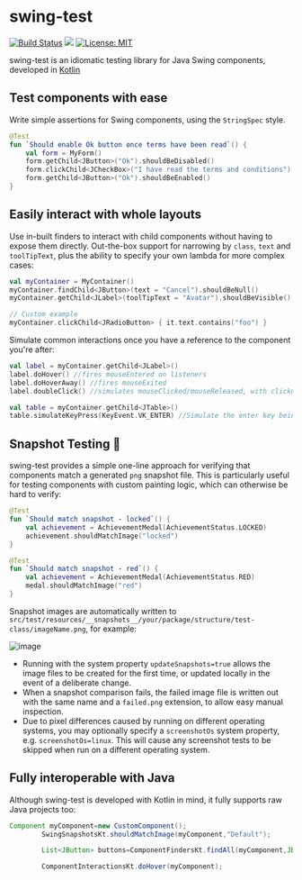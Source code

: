 # swing-test

[![Build Status](https://github.com/alexburlton/swing-test/workflows/build/badge.svg)](https://github.com/alexburlton/swing-test/actions)
[<img src="https://img.shields.io/maven-central/v/com.github.alexburlton/swing-test.svg?label=latest%20release"/>](http://search.maven.org/#search|ga|1|g:com.github.alexburlton)
[![License: MIT](https://img.shields.io/badge/License-MIT-yellow.svg)](https://opensource.org/licenses/MIT)

swing-test is an idiomatic testing library for Java Swing components, developed in [Kotlin](https://kotlinlang.org/)

Test components with ease
-------------------------

Write simple assertions for Swing components, using the `StringSpec` style.

```kotlin
@Test
fun `Should enable Ok button once terms have been read`() {
    val form = MyForm()
    form.getChild<JButton>("Ok").shouldBeDisabled()
    form.clickChild<JCheckBox>("I have read the terms and conditions")
    form.getChild<JButton>("Ok").shouldBeEnabled()
}
```

Easily interact with whole layouts
----------------------------------

Use in-built finders to interact with child components without having to expose them directly. Out-the-box support for
narrowing by `class`, `text` and `toolTipText`, plus the ability to specify your own lambda for more complex cases:

```kotlin
val myContainer = MyContainer()
myContainer.findChild<JButton>(text = "Cancel").shouldBeNull()
myContainer.getChild<JLabel>(toolTipText = "Avatar").shouldBeVisible()

// Custom example
myContainer.clickChild<JRadioButton> { it.text.contains("foo") }
```

Simulate common interactions once you have a reference to the component you're after:

```kotlin
val label = myContainer.getChild<JLabel>()
label.doHover() //fires mouseEntered on listeners
label.doHoverAway() //fires mouseExited
label.doubleClick() //simulates mouseClicked/mouseReleased, with clickCount = 2

val table = myContainer.getChild<JTable>()
table.simulateKeyPress(KeyEvent.VK_ENTER) //Simulate the enter key being pressed
```

Snapshot Testing :camera_flash:
-------------------------------

swing-test provides a simple one-line approach for verifying that components match a generated `png` snapshot file. This
is particularly useful for testing components with custom painting logic, which can otherwise be hard to verify:

```kotlin
@Test
fun `Should match snapshot - locked`() {
    val achievement = AchievementMedal(AchievementStatus.LOCKED)
    achievement.shouldMatchImage("locked")
}

@Test
fun `Should match snapshot - red`() {
    val achievement = AchievementMedal(AchievementStatus.RED)
    medal.shouldMatchImage("red")
}
```

Snapshot images are automatically written
to `src/test/resources/__snapshots__/your/package/structure/test-class/imageName.png`, for example:

![image](https://user-images.githubusercontent.com/5732536/81931594-43270680-95e2-11ea-8a3f-aef01b91ab31.png)

- Running with the system property `updateSnapshots=true` allows the image files to be created for the first time, or
  updated locally in the event of a deliberate change.
- When a snapshot comparison fails, the failed image file is written out with the same name and a `failed.png`
  extension, to allow easy manual inspection.
- Due to pixel differences caused by running on different operating systems, you may optionally specify a `screenshotOs`
  system property, e.g. `screenshotOs=linux`. This will cause any screenshot tests to be skipped when run on a different
  operating system.

Fully interoperable with Java
-----------------------------

Although swing-test is developed with Kotlin in mind, it fully supports raw Java projects too:

```java
Component myComponent=new CustomComponent();
        SwingSnapshotsKt.shouldMatchImage(myComponent,"Default");

        List<JButton> buttons=ComponentFindersKt.findAll(myComponent,JButton.class);

        ComponentInteractionsKt.doHover(myComponent);
```